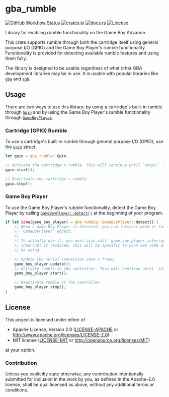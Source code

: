 # gba_rumble

[![GitHub Workflow Status](https://img.shields.io/github/check-runs/Anders429/gba_rumble/master?label=tests)](https://github.com/Anders429/gba_rumble/actions?query=branch%3Amaster)
[![crates.io](https://img.shields.io/crates/v/gba_rumble)](https://crates.io/crates/gba_rumble)
[![docs.rs](https://docs.rs/gba_rumble/badge.svg)](https://docs.rs/gba_rumble)
[![License](https://img.shields.io/crates/l/gba_rumble)](#license)

Library for enabling rumble functionality on the Game Boy Advance.

This crate supports rumble through both the cartridge itself using general purpose I/O (GPIO) and the Game Boy Player's rumble functionality. Functionality is provided for detecting available rumble features and using them fully.

The library is designed to be usable regardless of what other GBA development libraries may be in use. It is usable with popular libraries like [`gba`](https://crates.io/crates/gba) and [`agb`](https://crates.io/crates/agb).

## Usage
There are two ways to use this library: by using a cartridge's built-in rumble through [`Gpio`](https://docs.rs/gba_rumble/latest/gba_rumble/struct.Gpio.html) and by using the Game Boy Player's rumble functionality through [`GameBoyPlayer`](https://docs.rs/gba_rumble/latest/gba_rumble/struct.GameBoyPlayer.html).

### Cartridge (GPIO) Rumble
To use a cartridge's built-in rumble through general purpose I/O (GPIO), use the [`Gpio`](https://docs.rs/gba_rumble/latest/gba_rumble/struct.Gpio.html) struct.

``` rust
let gpio = gba_rumble::Gpio;

// Activate the cartridge's rumble. This will continue until `stop()` is called.
gpio.start();

// Deactivate the cartridge's rumble.
gpio.stop();
```

### Game Boy Player
To use the Game Boy Player's rubmle functionality, detect the Game Boy Player by calling [`GameBoyPlayer::detect()`](https://docs.rs/gba_rumble/latest/gba_rumble/struct.GameBoyPlayer.html#method.detect) at the beginning of your program.

``` rust
if let Some(game_boy_player) = gba_rumble::GameBoyPlayer::detect() {    
    // When a Game Boy Player is detected, you can interact with it through the returned
    // `GameBoyPlayer` object.
    //
    // To actually use it, you must also call `game_boy_player_interrupt()` when a serial
    // interrupt is received. This will be specific to your own code and any frameworks you may
    // be using.

    // Update the serial connection once a frame.
    game_boy_player.update();
    // Activate rumble in the controller. This will continue until `stop()` is called.
    game_boy_player.start();

    // Deactivate rumble in the controller.
    game_boy_player.stop();
}
```

## License
This project is licensed under either of

* Apache License, Version 2.0
([LICENSE-APACHE](https://github.com/Anders429/gba_rumble/blob/HEAD/LICENSE-APACHE) or
http://www.apache.org/licenses/LICENSE-2.0)
* MIT license
([LICENSE-MIT](https://github.com/Anders429/gba_rumble/blob/HEAD/LICENSE-MIT) or
http://opensource.org/licenses/MIT)

at your option.

### Contribution
Unless you explicitly state otherwise, any contribution intentionally submitted for inclusion in the work by you, as defined in the Apache-2.0 license, shall be dual licensed as above, without any additional terms or conditions.
